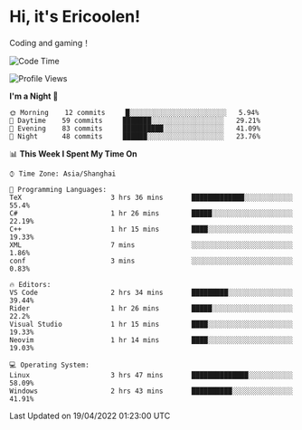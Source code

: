 # Hi, it's Ericoolen!
Coding and gaming！

<!--START_SECTION:waka-->
![Code Time](http://img.shields.io/badge/Code%20Time-209%20hrs%2047%20mins-blue)

![Profile Views](http://img.shields.io/badge/Profile%20Views-1-blue)

**I'm a Night 🦉** 

```text
🌞 Morning    12 commits     █░░░░░░░░░░░░░░░░░░░░░░░░   5.94% 
🌆 Daytime    59 commits     ███████░░░░░░░░░░░░░░░░░░   29.21% 
🌃 Evening    83 commits     ██████████░░░░░░░░░░░░░░░   41.09% 
🌙 Night      48 commits     ██████░░░░░░░░░░░░░░░░░░░   23.76%

```


📊 **This Week I Spent My Time On** 

```text
⌚︎ Time Zone: Asia/Shanghai

💬 Programming Languages: 
TeX                      3 hrs 36 mins       █████████████░░░░░░░░░░░░   55.4% 
C#                       1 hr 26 mins        █████░░░░░░░░░░░░░░░░░░░░   22.19% 
C++                      1 hr 15 mins        ████░░░░░░░░░░░░░░░░░░░░░   19.33% 
XML                      7 mins              ░░░░░░░░░░░░░░░░░░░░░░░░░   1.86% 
conf                     3 mins              ░░░░░░░░░░░░░░░░░░░░░░░░░   0.83%

🔥 Editors: 
VS Code                  2 hrs 34 mins       █████████░░░░░░░░░░░░░░░░   39.44% 
Rider                    1 hr 26 mins        █████░░░░░░░░░░░░░░░░░░░░   22.2% 
Visual Studio            1 hr 15 mins        ████░░░░░░░░░░░░░░░░░░░░░   19.33% 
Neovim                   1 hr 14 mins        ████░░░░░░░░░░░░░░░░░░░░░   19.03%

💻 Operating System: 
Linux                    3 hrs 47 mins       ██████████████░░░░░░░░░░░   58.09% 
Windows                  2 hrs 43 mins       ██████████░░░░░░░░░░░░░░░   41.91%

```


 Last Updated on 19/04/2022 01:23:00 UTC
<!--END_SECTION:waka-->

